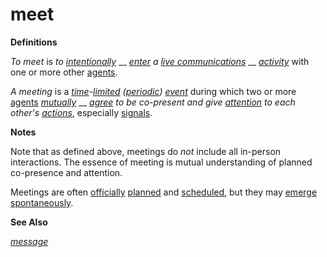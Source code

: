 # meet

**Definitions**

_To meet_ is _to_ [_intentionally_](https://github.com/gcassel/Modular-Organization-Terminology/blob/master/terms/intend.md) __ [_enter_](https://github.com/gcassel/Modular-Organization-Terminology/blob/master/terms/add.md) _a_ [_live communications_](https://github.com/gcassel/Modular-Organization-Terminology/blob/master/terms/live-communication.md) __ [_activity_](https://github.com/gcassel/Modular-Organization-Terminology/blob/master/terms/activity.md) with one or more other [agents](https://github.com/gcassel/Modular-Organization-Terminology/blob/master/terms/agent.md).

_A meeting_ is a [_time_](https://github.com/gcassel/Modular-Organization-Terminology/blob/master/terms/time.md)_-_[_limited_](https://github.com/gcassel/Modular-Organization-Terminology/blob/master/terms/limit.md) _(_[_periodic_](https://github.com/gcassel/Modular-Organization-Terminology/blob/master/terms/period.md)_)_ [_event_](https://github.com/gcassel/Modular-Organization-Terminology/blob/master/terms/event.md) during which two or more [agents](https://github.com/gcassel/Modular-Organization-Terminology/blob/master/terms/agent.md) [_mutually_](https://github.com/gcassel/Modular-Organization-Terminology/blob/master/terms/mutual.md) __ [_agree_](agree.md) _to be co-present and give_ [_attention_](https://github.com/gcassel/Modular-Organization-Terminology/blob/master/terms/attention.md) _to each other's_ [_actions_](https://github.com/gcassel/Modular-Organization-Terminology/blob/master/terms/act.md), especially [signals](https://github.com/gcassel/Modular-Organization-Terminology/blob/master/terms/signal.md).

**Notes**

Note that as defined above, meetings do _not_ include all in-person interactions. The essence of meeting is mutual understanding of planned co-presence and attention.

Meetings are often [officially](https://github.com/gcassel/Modular-Organization-Terminology/blob/master/terms/official.md) [planned](https://github.com/gcassel/Modular-Organization-Terminology/blob/master/terms/plan.md) and [scheduled](https://github.com/gcassel/Modular-Organization-Terminology/blob/master/terms/schedule.md), but they may [emerge](https://github.com/gcassel/Modular-Organization-Terminology/blob/master/terms/emerge.md) [spontaneously](https://github.com/gcassel/Modular-Organization-Terminology/blob/master/terms/spontaneous.md).

**See Also**

[_message_](https://github.com/gcassel/Modular-Organization-Terminology/blob/master/terms/message.md)
